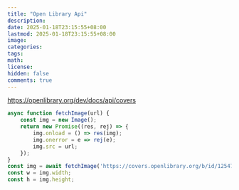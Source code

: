 ```yaml
---
title: "Open Library Api"
description: 
date: 2025-01-18T23:15:55+08:00
lastmod: 2025-01-18T23:15:55+08:00
image: 
categories: 
tags: 
math: 
license: 
hidden: false
comments: true
---
```


https://openlibrary.org/dev/docs/api/covers
```javascript
async function fetchImage(url) {
    const img = new Image();
    return new Promise((res, rej) => {
        img.onload = () => res(img);
        img.onerror = e => rej(e);
        img.src = url;
    });
}
const img = await fetchImage('https://covers.openlibrary.org/b/id/12547191-L.jpg');
const w = img.width;
const h = img.height;
```
